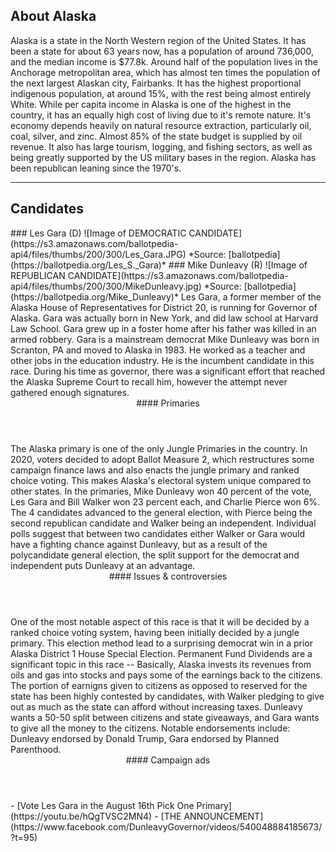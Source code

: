 ## About Alaska
Alaska is a state in the North Western region of the United States. It has been a state for about 63 years now, has a population of around 736,000, and the median income is $77.8k. Around half of the population lives in the Anchorage metropolitan area, which has almost ten times the population of the next largest Alaskan city, Fairbanks. It has the highest proportional indigenous population, at around 15%, with the rest being almost entirely White. While per capita income in Alaska is one of the highest in the country, it has an equally high cost of living due to it's remote nature. It's economy depends heavily on natural resource extraction, particularly oil, coal, silver, and zinc. Almost 85% of the state budget is supplied by oil revenue. It also has large tourism, logging, and fishing sectors, as well as being greatly supported by the US military bases in the region. Alaska has been republican leaning since the 1970's. 

---

## Candidates

<Grid>
  <Box>
    ### Les Gara (D)
    ![Image of DEMOCRATIC CANDIDATE](https://s3.amazonaws.com/ballotpedia-api4/files/thumbs/200/300/Les_Gara.JPG)
    *Source: [ballotpedia](https://ballotpedia.org/Les_S._Gara)*
  </Box>
  <Box>
    ### Mike Dunleavy (R)
    ![Image of REPUBLICAN CANDIDATE](https://s3.amazonaws.com/ballotpedia-api4/files/thumbs/200/300/MikeDunleavy.jpg)
    *Source: [ballotpedia](https://ballotpedia.org/Mike_Dunleavy)*
  </Box>

  <Box>
    Les Gara, a former member of the Alaska House of Representatives for District 20, is running for Governor of Alaska. Gara was actually born in New York, and did law school at Harvard Law School. Gara grew up in a foster home after his father was killed in an armed robbery. Gara is a mainstream democrat 
  </Box>
  <Box>
    Mike Dunleavy was born in Scranton, PA and moved to Alaska in 1983. He worked as a teacher and other jobs in the education industry. He is the incumbent candidate in this race. During his time as governor, there was a significant effort that reached the Alaska Supreme Court to recall him, however the attempt never gathered enough signatures.
  </Box>

  <Header>
    #### Primaries
  </Header>
  <WideBox>
    The Alaska primary is one of the only Jungle Primaries in the country. In 2020, voters decided to adopt Ballot Measure 2, which restructures some campaign finance laws and also enacts the jungle primary and ranked choice voting. This makes Alaska's electoral system unique compared to other states. In the primaries, Mike Dunleavy won 40 percent of the vote, Les Gara and Bill Walker won 23 percent each, and Charlie Pierce won 6%. The 4 candidates advanced to the general election, with Pierce being the second republican candidate and Walker being an independent. Individual polls suggest that between two candidates either Walker or Gara would have a fighting chance against Dunleavy, but as a result of the polycandidate general election, the split support for the democrat and independent puts Dunleavy at an advantage.   
  </WideBox>

  <Header>
    #### Issues & controversies
  </Header>

  <WideBox>
    One of the most notable aspect of this race is that it will be decided by a ranked choice voting system, having been initially decided by a jungle primary. This election method lead to a surprising democrat win in a prior Alaska District 1 House Special Election.
    Permanent Fund Dividends are a significant topic in this race -- Basically, Alaska invests its revenues from oils and gas into stocks and pays some of the earnings back to the citizens. The portion of earnigns given to citizens as opposed to reserved for the state has been highly contested by candidates, with Walker pledging to give out as much as the state can afford without increasing taxes. Dunleavy wants a 50-50 split between citizens and state giveaways, and Gara wants to give all the money to the citizens. Notable endorsements include: Dunleavy endorsed by Donald Trump, Gara endorsed by Planned Parenthood.  
  </WideBox>
 
  <Header>
    #### Campaign ads
  </Header>
  <Box>
    - [Vote Les Gara in the August 16th Pick One Primary](https://youtu.be/hQgTVSC2MN4)
  </Box>
  <Box>
    - [THE ANNOUNCEMENT](https://www.facebook.com/DunleavyGovernor/videos/540048884185673/?t=95)
  </Box>
</Grid>
